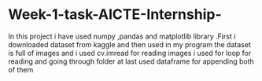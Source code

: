 # Week-1-task-AICTE-Internship-
In this project i have used numpy ,pandas and matplotlib library  .First i downloaded dataset from kaggle and then used in my program   the dataset is full of images and i used cv.imread for reading images i used for loop for reading and going through  folder at last used dataframe for appending both of them
